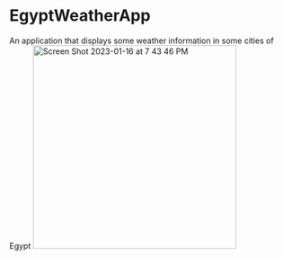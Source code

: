 # EgyptWeatherApp
An application that displays some weather information in some cities of Egypt
<img width="362" alt="Screen Shot 2023-01-16 at 7 43 46 PM" src="https://user-images.githubusercontent.com/106865209/212749664-dccb90b6-18e0-4fa2-8d62-b7b4ba69fee5.png">
